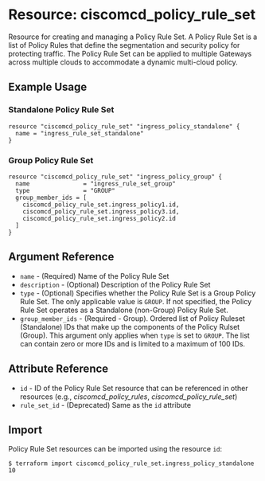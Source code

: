 # Resource: ciscomcd_policy_rule_set

Resource for creating and managing a Policy Rule Set.  A Policy Rule Set is a list of Policy Rules that define the segmentation and security policy for protecting traffic.  The Policy Rule Set can be applied to multiple Gateways across multiple clouds to accommodate a dynamic multi-cloud policy.

## Example Usage

### Standalone Policy Rule Set
```hcl
resource "ciscomcd_policy_rule_set" "ingress_policy_standalone" {
  name = "ingress_rule_set_standalone"
}
```

### Group Policy Rule Set
```hcl
resource "ciscomcd_policy_rule_set" "ingress_policy_group" {
  name               = "ingress_rule_set_group"
  type               = "GROUP"
  group_member_ids = [
    ciscomcd_policy_rule_set.ingress_policy1.id,
    ciscomcd_policy_rule_set.ingress_policy3.id,
    ciscomcd_policy_rule_set.ingress_policy2.id
  ]
}
```

## Argument Reference
* `name` - (Required) Name of the Policy Rule Set
* `description` - (Optional) Description of the Policy Rule Set
* `type` - (Optional) Specifies whether the Policy Rule Set is a Group Policy Rule Set.  The only applicable value is `GROUP`.  If not specified, the Policy Rule Set operates as a Standalone (non-Group) Policy Rule Set.
* `group_member_ids` - (Required - Group). Ordered list of Policy Ruleset (Standalone) IDs that make up the components of the Policy Rulset (Group).  This argument only applies when `type` is set to `GROUP`.  The list can contain zero or more IDs and is limited to a maximum of 100 IDs.

## Attribute Reference
* `id` - ID of the Policy Rule Set resource that can be referenced in other resources (e.g., *ciscomcd_policy_rules*, *ciscomcd_policy_rule_set*)
* `rule_set_id` - (Deprecated) Same as the `id` attribute

## Import
Policy Rule Set resources can be imported using the resource `id`:

```hcl
$ terraform import ciscomcd_policy_rule_set.ingress_policy_standalone 10
```
